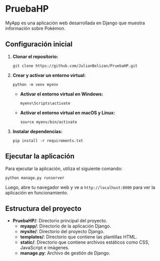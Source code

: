 # PruebaHP

MyApp es una aplicación web desarrollada en Django que muestra información sobre Pokémon.

## Configuración inicial

1. **Clonar el repositorio:**
   ```
   git clone https://github.com/JulianBelizan/PruebaHP.git
   ```

2. **Crear y activar un entorno virtual:**
   ```
   python -m venv myenv
   ```

   - **Activar el entorno virtual en Windows:**
     ```
     myenv\Scripts\activate
     ```

   - **Activar el entorno virtual en macOS y Linux:**
     ```
     source myenv/bin/activate
     ```

3. **Instalar dependencias:**
   ```
   pip install -r requirements.txt
   ```

## Ejecutar la aplicación

Para ejecutar la aplicación, utiliza el siguiente comando:
```
python manage.py runserver
```

Luego, abre tu navegador web y ve a `http://localhost:8000` para ver la aplicación en funcionamiento.

## Estructura del proyecto

- **PruebaHP/**: Directorio principal del proyecto.
  - **myapp/**: Directorio de la aplicación Django.
  - **mysite/**: Directorio del proyecto Django.
  - **templates/**: Directorio que contiene las plantillas HTML.
  - **static/**: Directorio que contiene archivos estáticos como CSS, JavaScript e imágenes.
  - **manage.py**: Archivo de gestión de Django.
